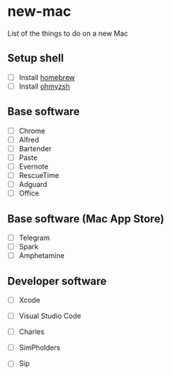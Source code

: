 # new-mac
List of the things to do on a new Mac


## Setup shell

- [ ] Install [homebrew](https://brew.sh)
- [ ] Install [ohmyzsh](https://github.com/ohmyzsh/ohmyzsh) 

## Base software

- [ ] Chrome
- [ ] Alfred
- [ ] Bartender
- [ ] Paste
- [ ] Evernote
- [ ] RescueTime
- [ ] Adguard
- [ ] Office

## Base software (Mac App Store)

- [ ] Telegram
- [ ] Spark
- [ ] Amphetamine

## Developer software

- [ ] Xcode
- [ ] Visual Studio Code
- [ ] Charles
- [ ] SimPholders
- [ ] Sip






